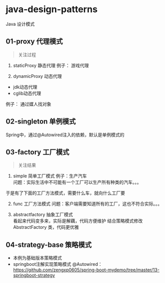 # java-design-patterns
Java 设计模式

## 01-proxy 代理模式
> 关注过程

1. staticProxy 静态代理
例子： 游戏代理

2. dynamicProxy 动态代理
- jdk动态代理
- cglib动态代理

例子： 通过媒人找对象


## 02-singleton 单例模式
Spring中，通过@Autowired注入的依赖，默认是单例模式的

## 03-factory 工厂模式
> 关注结果

1. simple 简单工厂模式
例子：生产汽车  
问题：实际生活中不可能有一个工厂可以生产所有种类的汽车。。。  

于是有了下面的工厂方法模式，需要什么车，就向什么工厂要

2. func 工厂方法模式
问题：客户端需要知道所有的工厂，这也不符合实际。。。  

3. abstractfactory 抽象工厂模式  
看起来代码变多来，实际是解藕，代码方便维护
结合策略模式修改 AbstractFactory 类，代码更优雅

## 04-strategy-base 策略模式
- 本例为基础版本策略模式
- springboot注解实现策略模式 @Autowired： <https://github.com/zengxp0605/spring-boot-mydemo/tree/master/13-springboot-strategy>



